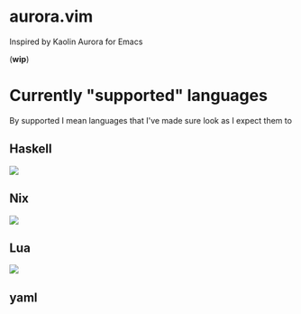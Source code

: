 # aurora.vim

Inspired by Kaolin Aurora for Emacs

(**wip**)

# Currently "supported" languages

By supported I mean languages that I've made sure look as I expect them to

## **Haskell**
![](../assets/aurora-vim-01.png?raw=true)

## **Nix**
![](../assets/aurora-vim-nix01.png?raw=true)

## **Lua**
![](../assets/aurora-vim-lua.png?raw=true)

## **yaml**
